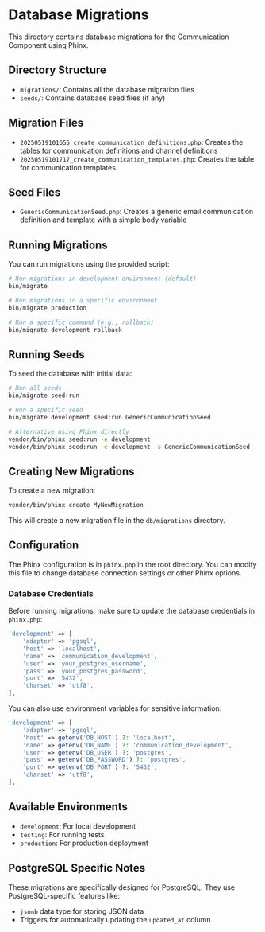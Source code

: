 # Database Migrations

This directory contains database migrations for the Communication Component using Phinx.

## Directory Structure

- `migrations/`: Contains all the database migration files
- `seeds/`: Contains database seed files (if any)

## Migration Files

- `20250519101655_create_communication_definitions.php`: Creates the tables for communication definitions and channel definitions
- `20250519101717_create_communication_templates.php`: Creates the table for communication templates

## Seed Files

- `GenericCommunicationSeed.php`: Creates a generic email communication definition and template with a simple body variable

## Running Migrations

You can run migrations using the provided script:

```bash
# Run migrations in development environment (default)
bin/migrate

# Run migrations in a specific environment
bin/migrate production

# Run a specific command (e.g., rollback)
bin/migrate development rollback
```

## Running Seeds

To seed the database with initial data:

```bash
# Run all seeds
bin/migrate seed:run

# Run a specific seed
bin/migrate development seed:run GenericCommunicationSeed

# Alternative using Phinx directly
vendor/bin/phinx seed:run -e development
vendor/bin/phinx seed:run -e development -s GenericCommunicationSeed
```

## Creating New Migrations

To create a new migration:

```bash
vendor/bin/phinx create MyNewMigration
```

This will create a new migration file in the `db/migrations` directory.

## Configuration

The Phinx configuration is in `phinx.php` in the root directory. You can modify this file to change database connection settings or other Phinx options.

### Database Credentials

Before running migrations, make sure to update the database credentials in `phinx.php`:

```php
'development' => [
    'adapter' => 'pgsql',
    'host' => 'localhost',
    'name' => 'communication_development',
    'user' => 'your_postgres_username',
    'pass' => 'your_postgres_password',
    'port' => '5432',
    'charset' => 'utf8',
],
```

You can also use environment variables for sensitive information:

```php
'development' => [
    'adapter' => 'pgsql',
    'host' => getenv('DB_HOST') ?: 'localhost',
    'name' => getenv('DB_NAME') ?: 'communication_development',
    'user' => getenv('DB_USER') ?: 'postgres',
    'pass' => getenv('DB_PASSWORD') ?: 'postgres',
    'port' => getenv('DB_PORT') ?: '5432',
    'charset' => 'utf8',
],
```

## Available Environments

- `development`: For local development
- `testing`: For running tests
- `production`: For production deployment

## PostgreSQL Specific Notes

These migrations are specifically designed for PostgreSQL. They use PostgreSQL-specific features like:

- `jsonb` data type for storing JSON data
- Triggers for automatically updating the `updated_at` column
